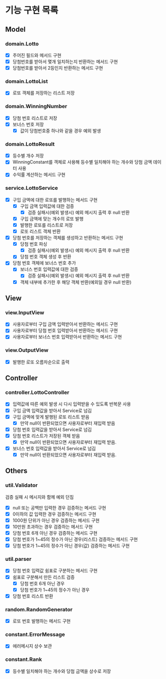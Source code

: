 # 기능 구현 목록

## Model
### domain.Lotto
- [x] 주어진 필드와 메서드 구현
- [x] 당첨번호를 받아서 몇개 일치하는지 반환하는 메서드 구현
- [x] 당첨번호를 받아서 2등인지 반환하는 메서드 구현
### domain.LottoList
- [x] 로또 객체를 저장하는 리스트 저장 
### domain.WinningNumber
- [x] 당첨 번호 리스트로 저장
- [x] 보너스 번호 저장
  - [x] 값이 당첨번호중 하나와 같을 경우 예외 발생
### domain.LottoResult
- [x] 등수별 개수 저장
- [x] WinningConstant를 객체로 사용해 등수별 일치해야 하는 개수와 당첨 금액 데이터 사용
- [x] 수익률 계산하는 메서드 구현
### service.LottoService
- [x] 구입 금액에 대한 로또를 발행하는 메서드 구현
    - [x] 구입 금액 입력값에 대한 검증
        - [x] 검증 실패시(예외 발생시) 예외 메시지 출력 후 null 반환
    - [x] 구입 금액에 맞는 개수의 로또 발행
    - [x] 발행한 로또를 리스트로 저장
    - [x] 로또 리스트 객체 반환
- [x] 당첨 번호를 저장하는 객체를 생성하고 반환하는 메서드 구현
    - [x] 당첨 번호 파싱
        - [x] 검증 실패시(예외 발생시) 예외 메시지 출력 후 null 반환
    - [x] 당첨 번호 객체 생성 후 반환
- [x] 당첨 번호 객체에 보너스 번호 추가
    - [x] 보너스 번호 입력값에 대한 검증
        - [x] 검증 실패시(예외 발생시) 예외 메시지 출력 후 null 반환
    - [x] 객체 내부에 추가한 후 해당 객체 반환(예외일 경우 null 반환)

## View
### view.InputView
- [x] 사용자로부터 구입 금액 입력받아서 반환하는 메서드 구현
- [x] 사용자로부터 당첨 번호 입력받아서 반환하는 메서드 구현
- [x] 사용자로부터 보너스 번호 입력받아서 반환하는 메서드 구현
### view.OutputView
- [x] 발행한 로또 오름차순으로 출력

## Controller
### controller.LottoController
- [x] 입력값에 따른 예외 발생 시 다시 입력받을 수 있도록 반복문 사용
- [x] 구입 금액 입력값을 받아서 Service로 넘김
- [x] 구입 금액에 맞게 발행된 로또 리스트 받음
    - [x] 만약 null이 반환되었으면 사용자로부터 재입력 받음
- [x] 당첨 번호 입력값을 받아서 Service로 넘김
- [x] 당첨 번호 리스트가 저장된 객체 받음
    - [x] 만약 null이 반환되었으면 사용자로부터 재입력 받음.
- [x] 보너스 번호 입력값을 받아서 Service로 넘김
    - [x] 만약 null이 반환되었으면 사용자로부터 재입력 받음.

## Others
### util.Validator
검증 실패 시 메시지와 함께 예외 던짐
- [x] null 또는 공백만 입력한 경우 검증하는 메서드 구현
- [x] 0이하의 값 입력한 경우 검증하는 메서드 구현
- [x] 1000원 단위가 아닌 경우 검증하는 메서드 구현
- [x] 10만원 초과하는 경우 검증하는 메서드 구현
- [x] 당첨 번호 6개 아닌 경우 검증하는 메서드 구현
- [x] 당첨 번호가 1~45의 정수가 아닌 경우(리스트) 검증하는 메서드 구현
- [x] 당첨 번호가 1~45의 정수가 아닌 경우(값) 검증하는 메서드 구현
### util.parser
- [x] 당첨 번호 입력값 쉼표로 구분하는 메서드 구현
- [x] 쉼표로 구분해서 만든 리스트 검증
    - [x] 당첨 번호 6개 아닌 경우
    - [x] 당첨 번호가 1~45의 정수가 아닌 경우
- [x] 당첨 번호 리스트 반환
### random.RandomGenerator
- [x] 로또 번호 발행하는 메서드 구현
### constant.ErrorMessage
- [x] 에러메시지 상수 보관
### constant.Rank
- [x] 등수별 일치해야 하는 개수와 당첨 금액을 상수로 저장
